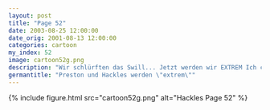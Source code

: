 ```yaml
---
layout: post
title: "Page 52"
date: 2003-08-25 12:00:00
date_orig: 2001-08-13 12:00:00
categories: cartoon
my_index: 52
image: cartoon52g.png
description: "Wir schlürften das Swill... Jetzt werden wir EXTREM Ich code mit Lambda-Ausdrücken um die Werte im Geltungsbereich zu behalten Was macht es Wer weisz Ich sende eine #pragma Direktive an den Preprozessor Ich denke ihr beiden habt eine andere Definition von \"Extrem\" als die meisten Leute hackles preston hazel"
germantitle: "Preston und Hackles werden \"extrem\""
---
```


{% include figure.html src="cartoon52g.png" alt="Hackles Page 52"  %}
